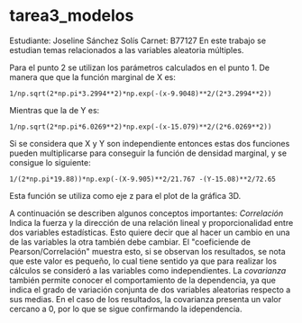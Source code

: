 # tarea3_modelos
Estudiante: Joseline Sánchez Solís 
Carnet: B77127
En este trabajo se estudian temas relacionados a las variables aleatoria múltiples.

Para el punto 2 se utilizan los parámetros calculados en el punto 1. De manera que 
que la función marginal de X es:

    1/np.sqrt(2*np.pi*3.2994**2)*np.exp(-(x-9.9048)**2/(2*3.2994**2))
    
Mientras que la de Y es:
    
    1/np.sqrt(2*np.pi*6.0269**2)*np.exp(-(x-15.079)**2/(2*6.0269**2))

Si se considera que X y Y son independiente entonces estas dos funciones pueden multiplicarse
para conseguir la función de densidad marginal, y se consigue lo siguiente:

    1/(2*np.pi*19.88))*np.exp(-(X-9.905)**2/21.767 -(Y-15.08)**2/72.65
    
Esta función se utiliza como eje z para el plot de la gráfica 3D.

A continuación se describen algunos conceptos importantes:
*Correlación* Indica la fuerza y la dirección de una relación lineal y proporcionalidad entre 
dos variables estadísticas. Esto quiere decir que al hacer un cambio en una de las variables
la otra también debe cambiar. El "coeficiende de Pearson/Correlación" muestra esto, si se 
observan los resultados, se nota que este valor es pequeño, lo cual tiene sentido ya que para
realizar los cálculos se consideró a las variables como independientes. La *covarianza* también 
permite conocer el comportamiento de la dependencia, ya que  indica el grado de variación conjunta
de dos variables aleatorias respecto a sus medias. En el caso de los resultados, la covarianza
presenta un valor cercano a 0, por lo que se sigue confirmando la idependencia.
